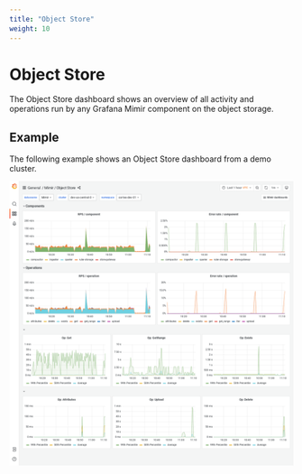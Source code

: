 ```yaml
---
title: "Object Store"
weight: 10
---
```


# Object Store

The Object Store dashboard shows an overview of all activity and operations run by any Grafana Mimir component on the object storage.

## Example

The following example shows an Object Store dashboard from a demo cluster.

![Grafana Mimir object store dashboard](../../../images/dashboards/mimir-object-store.png)
